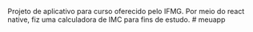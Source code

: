 Projeto de aplicativo para curso oferecido pelo IFMG. Por meio do react native, fiz uma calculadora de IMC para fins de estudo. # meuapp

